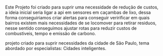 Este Projeto foi criado para suprir uma necessidade de redução de custos,
a ideia inicial seria ligar a api em sensores em caçambas de lixo, dessa forma conseguiriamos criar alertas
para  conseguir veririficar em quais bairros existem mais necessidades de se locomover para retirar residuos,
nesse sentido conseguimos ajustar rotas para reduzir custos de combustiveis, tempo e emissão de carbono.

projeto criado para suprir necessidades da cidade de São Paulo, tema abordado por especialistas: Cidades inteligentes.
